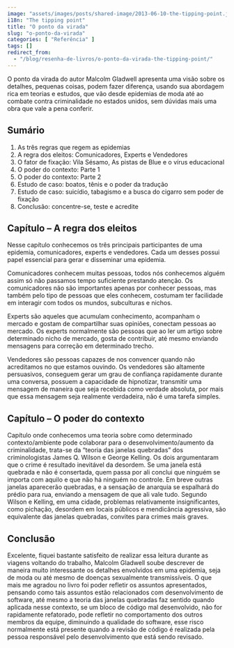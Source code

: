 ```yaml
---
image: "assets/images/posts/shared-image/2013-06-10-the-tipping-point.jpg"
i18n: "The tipping point"
title: "O ponto da virada"
slug: "o-ponto-da-virada"
categories: [ "Referência" ]
tags: []
redirect_from:
  - "/blog/resenha-de-livros/o-ponto-da-virada-the-tipping-point/"
---
```

O ponto da virada do autor Malcolm Gladwell apresenta uma visão sobre os detalhes, pequenas coisas, podem fazer diferença, usando sua abordagem rica em teorias e estudos, que vão desde epidemias de moda até ao combate contra criminalidade no estados unidos, sem dúvidas mais uma obra que vale a pena conferir.

## Sumário

1. As três regras que regem as epidemias
2. A regra dos eleitos: Comunicadores, Experts e Vendedores
3. O fator de fixação: Vila Sésamo, As pistas de Blue e o vírus educacional
4. O poder do contexto: Parte 1
5. O poder do contexto: Parte 2
6. Estudo de caso: boatos, tênis e o poder da tradução
7. Estudo de caso: suicídio, tabagismo e a busca do cigarro sem poder de fixação
8. Conclusão: concentre-se, teste e acredite

## Capítulo – A regra dos eleitos

Nesse capítulo conhecemos os três principais participantes de uma epidemia, comunicadores, experts e vendedores. Cada um desses possui papel essencial para gerar e disseminar uma epidemia.

Comunicadores conhecem muitas pessoas, todos nós conhecemos alguém assim só não passamos tempo suficiente prestando atenção. Os comunicadores não são importantes apenas por conhecer pessoas, mas também pelo tipo de pessoas que eles conhecem, costumam ter facilidade em interagir com todos os mundos, subculturas e nichos.

Experts são aqueles que acumulam conhecimento, acompanham o mercado e gostam de compartilhar suas opiniões, conectam pessoas ao mercado. Os experts normalmente são pessoas que ao ler um artigo sobre determinado nicho de mercado, gosta de contribuir, até mesmo enviando mensagens para correção em determinado trecho.

Vendedores são pessoas capazes de nos convencer quando não acreditamos no que estamos ouvindo. Os vendedores são altamente persuasivos, conseguem gerar um grau de confiança rapidamente durante uma conversa, possuem a capacidade de hipnotizar, transmitir uma mensagem de maneira que seja recebida como verdade absoluta, por mais que essa mensagem seja realmente verdadeira, não é uma tarefa simples.

## Capítulo – O poder do contexto

Capítulo onde conhecemos uma teoria sobre como determinado contexto/ambiente pode colaborar para o desenvolvimento/aumento da criminalidade, trata-se da “teoria das janelas quebradas” dos criminologistas James Q. Wilson e George Kelling. Os dois argumentaram que o crime é resultado inevitável da desordem. Se uma janela está quebrada e não é consertada, quem passa por ali conclui que ninguém se importa com aquilo e que não há ninguém no controle. Em breve outras janelas aparecerão quebradas, e a sensação de anarquia se espalhará do prédio para rua, enviando a mensagem de que ali vale tudo. Segundo Wilson e Kelling, em uma cidade, problemas relativamente insignificantes, como pichação, desordem em locais públicos  e mendicância agressiva, são equivalente das janelas quebradas, convites para crimes mais graves.

## Conclusão

Excelente, fiquei bastante satisfeito de realizar essa leitura durante as viagens voltando do trabalho, Malcolm Gladwell soube descrever de maneira muito interessante os detalhes envolvidos em uma epidemia, seja de moda ou até mesmo de doenças sexualmente transmissíveis. O que mais me agradou no livro foi poder refletir os assuntos apresentados, pensando como tais assuntos estão relacionados com desenvolvimento de software, até mesmo a teoria das janelas quebradas faz sentido quando aplicada nesse contexto, se um bloco de código mal desenvolvido, não for rapidamente refatorado, pode refletir no comportamento dos outros membros da equipe, diminuindo a qualidade do software, esse risco normalmente está presente quando a revisão de código é realizada pela pessoa responsável pelo desenvolvimento que está sendo revisado.